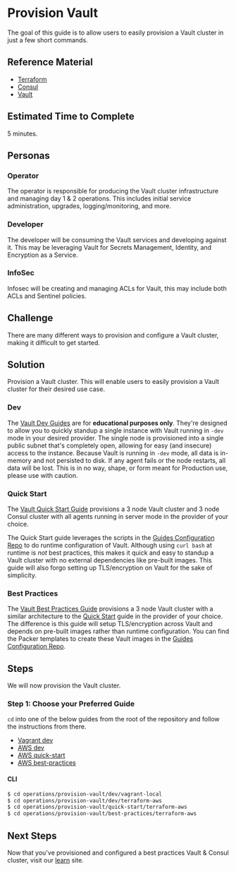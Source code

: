 # Provision Vault

The goal of this guide is to allow users to easily provision a Vault cluster in just a few short commands.

## Reference Material

- [Terraform](https://www.terraform.io/)
- [Consul](https://www.consul.io/)
- [Vault](https://www.vaultproject.io/)

## Estimated Time to Complete

5 minutes.

## Personas

### Operator

The operator is responsible for producing the Vault cluster infrastructure and managing day 1 & 2 operations. This includes initial service administration, upgrades, logging/monitoring, and more.

### Developer

The developer will be consuming the Vault services and developing against it. This may be leveraging Vault for Secrets Management, Identity, and Encryption as a Service.

### InfoSec

Infosec will be creating and managing ACLs for Vault, this may include both ACLs and Sentinel policies.

## Challenge

There are many different ways to provision and configure a Vault cluster, making it difficult to get started.

## Solution

Provision a Vault cluster. This will enable users to easily provision a Vault cluster for their desired use case.

### Dev

The [Vault Dev Guides](./dev) are for **educational purposes only**. They're designed to allow you to quickly standup a single instance with Vault running in `-dev` mode in your desired provider. The single node is provisioned into a single public subnet that's completely open, allowing for easy (and insecure) access to the instance. Because Vault is running in `-dev` mode, all data is in-memory and not persisted to disk. If any agent fails or the node restarts, all data will be lost. This is in no way, shape, or form meant for Production use, please use with caution.

### Quick Start

The [Vault Quick Start Guide](./quick-start/terraform-aws) provisions a 3 node Vault cluster and 3 node Consul cluster with all agents running in server mode in the provider of your choice.

The Quick Start guide leverages the scripts in the [Guides Configuration Repo](https://github.com/hashicorp/guides-configuration) to do runtime configuration of Vault. Although using `curl bash` at runtime is _not_ best practices, this makes it quick and easy to standup a Vault cluster with no external dependencies like pre-built images. This guide will also forgo setting up TLS/encryption on Vault for the sake of simplicity.

### Best Practices

The [Vault Best Practices Guide](./best-practices) provisions a 3 node Vault cluster with a similar architecture to the [Quick Start](#quick-start) guide in the provider of your choice. The difference is this guide will setup TLS/encryption across Vault and depends on pre-built images rather than runtime configuration. You can find the Packer templates to create these Vault images in the [Guides Configuration Repo](https://github.com/hashicorp/guides-configuration/tree/master/vault).

## Steps

We will now provision the Vault cluster.

### Step 1: Choose your Preferred Guide

`cd` into one of the below guides from the root of the repository and follow the instructions from there.

- [Vagrant dev](./dev/vagrant-local)
- [AWS dev](./dev/terraform-aws)
- [AWS quick-start](./quick-start/terraform-aws)
- [AWS best-practices](./best-practices/terraform-aws)

#### CLI

```sh
$ cd operations/provision-vault/dev/vagrant-local
$ cd operations/provision-vault/dev/terraform-aws
$ cd operations/provision-vault/quick-start/terraform-aws
$ cd operations/provision-vault/best-practices/terraform-aws
```

## Next Steps

Now that you've provisioned and configured a best practices Vault & Consul cluster, visit our [learn](https://learn.hashicorp.com/vault/?track=secrets-management#secrets-managemen) site.
